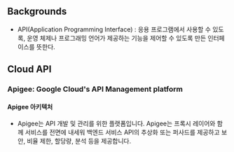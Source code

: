 ## Backgrounds
* API(Application Programming Interface) : 응용 프로그램에서 사용할 수 있도록, 운영 체제나 프로그래밍 언어가 제공하는 기능을 제어할 수 있도록 만든 인터페이스를 뜻한다. 

## Cloud API
### Apigee: Google Cloud's API Management platform

#### Apigee 아키텍처
* Apigee는 API 개발 및 관리를 위한 플랫폼입니다. Apigee는 프록시 레이어와 함께 서비스를 전면에 내세워 백엔드 서비스 API의 추상화 또는 퍼사드를 제공하고 보안, 비율 제한, 할당량, 분석 등을 제공합니다.
